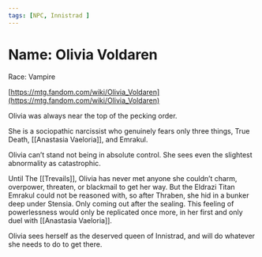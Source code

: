 ```yaml
---
tags: [NPC, Innistrad ]
---
```

# Name: Olivia Voldaren   

Race: Vampire

  

[https://mtg.fandom.com/wiki/Olivia_Voldaren](https://mtg.fandom.com/wiki/Olivia_Voldaren)

  
  
Olivia was always near the top of the pecking order. 

  

She is a sociopathic narcissist who genuinely fears only three things, True Death, [[Anastasia Vaeloria]], and Emrakul. 

  

Olivia can’t stand not being in absolute control. She sees even the slightest abnormality as catastrophic.

  

Until The [[Trevails]], Olivia has never met anyone she couldn’t charm, overpower, threaten, or blackmail to get her way. But the Eldrazi Titan Emrakul could not be reasoned with, so after Thraben, she hid in a bunker deep under Stensia. Only coming out after the sealing. This feeling of powerlessness would only be replicated once more, in her first and only duel with [[Anastasia Vaeloria]].

  

Olivia sees herself as the deserved queen of Innistrad, and will do whatever she needs to do to get there.